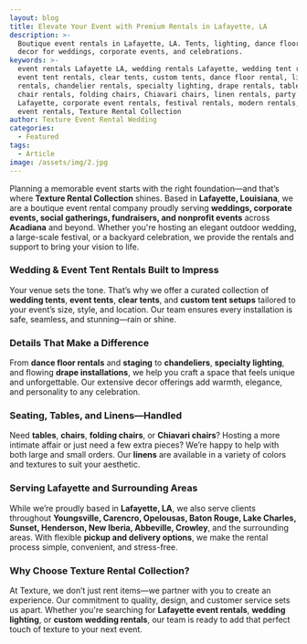 ```yaml
---
layout: blog
title: Elevate Your Event with Premium Rentals in Lafayette, LA
description: >-
  Boutique event rentals in Lafayette, LA. Tents, lighting, dance floors, and
  decor for weddings, corporate events, and celebrations.
keywords: >-
  event rentals Lafayette LA, wedding rentals Lafayette, wedding tent rentals,
  event tent rentals, clear tents, custom tents, dance floor rental, lighting
  rentals, chandelier rentals, specialty lighting, drape rentals, table rentals,
  chair rentals, folding chairs, Chiavari chairs, linen rentals, party rentals
  Lafayette, corporate event rentals, festival rentals, modern rentals, premium
  event rentals, Texture Rental Collection
author: Texture Event Rental Wedding
categories:
  - Featured
tags:
  - Article
image: /assets/img/2.jpg
---
```

Planning a memorable event starts with the right foundation—and that’s where **Texture Rental Collection** shines. Based in **Lafayette, Louisiana**, we are a boutique event rental company proudly serving **weddings, corporate events, social gatherings, fundraisers, and nonprofit events** across **Acadiana** and beyond. Whether you're hosting an elegant outdoor wedding, a large-scale festival, or a backyard celebration, we provide the rentals and support to bring your vision to life.

### Wedding & Event Tent Rentals Built to Impress

Your venue sets the tone. That’s why we offer a curated collection of **wedding tents**, **event tents**, **clear tents**, and **custom tent setups** tailored to your event’s size, style, and location. Our team ensures every installation is safe, seamless, and stunning—rain or shine.

### Details That Make a Difference

From **dance floor rentals** and **staging** to **chandeliers**, **specialty lighting**, and flowing **drape installations**, we help you craft a space that feels unique and unforgettable. Our extensive decor offerings add warmth, elegance, and personality to any celebration.

### Seating, Tables, and Linens—Handled

Need **tables**, **chairs**, **folding chairs**, or **Chiavari chairs**? Hosting a more intimate affair or just need a few extra pieces? We’re happy to help with both large and small orders. Our **linens** are available in a variety of colors and textures to suit your aesthetic.

### Serving Lafayette and Surrounding Areas

While we’re proudly based in **Lafayette, LA**, we also serve clients throughout **Youngsville, Carencro, Opelousas, Baton Rouge, Lake Charles, Sunset, Henderson, New Iberia, Abbeville, Crowley**, and the surrounding areas. With flexible **pickup and delivery options**, we make the rental process simple, convenient, and stress-free.

### Why Choose Texture Rental Collection?

At Texture, we don’t just rent items—we partner with you to create an experience. Our commitment to quality, design, and customer service sets us apart. Whether you're searching for **Lafayette event rentals**, **wedding lighting**, or **custom wedding rentals**, our team is ready to add that perfect touch of texture to your next event.